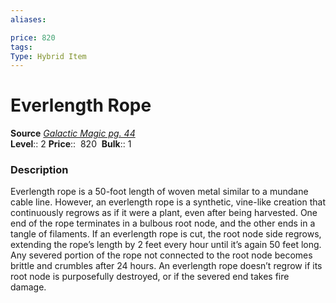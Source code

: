 ```yaml
---
aliases: 

price: 820
tags: 
Type: Hybrid Item
---
```


# Everlength Rope

**Source** [_Galactic Magic pg. 44_](https://paizo.com/products/btq02aow?Starfinder-Galactic-Magic)  
**Level**:: 2
**Price**::  820 
**Bulk**:: 1

### Description

Everlength rope is a 50-foot length of woven metal similar to a mundane cable line. However, an everlength rope is a synthetic, vine-like creation that continuously regrows as if it were a plant, even after being harvested. One end of the rope terminates in a bulbous root node, and the other ends in a tangle of filaments. If an everlength rope is cut, the root node side regrows, extending the rope’s length by 2 feet every hour until it’s again 50 feet long. Any severed portion of the rope not connected to the root node becomes brittle and crumbles after 24 hours. An everlength rope doesn’t regrow if its root node is purposefully destroyed, or if the severed end takes fire damage.
